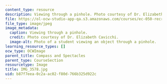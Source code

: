 ```yaml
---
content_type: resource
description: Viewing through a pinhole. Photo courtesy of Dr. Elizabeth Cavicchi.
file: https://ol-ocw-studio-app-qa.s3.amazonaws.com/courses/ec-050-recreate-experiments-from-history-inform-the-future-from-the-past-galileo-january-iap-2010/b87f7eea0c2aac02f80d766b325d922c_IMG_3578.jpg
file_type: image/jpeg
image_metadata:
  caption: Viewing through a pinhole.
  credit: Photo courtesy of Dr. Elizabeth Cavicchi.
  image-alt: Photo of a student viewing an object through a pinhole.
learning_resource_types: []
ocw_type: OCWImage
parent_title: Compass and Spectacles
parent_type: CourseSection
resourcetype: Image
title: IMG_3578.jpg
uid: b87f7eea-0c2a-ac02-f80d-766b325d922c
---
```

